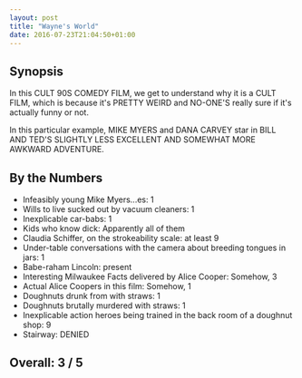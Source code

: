 ```yaml
---
layout: post
title: "Wayne's World"
date: 2016-07-23T21:04:50+01:00
---
```


## Synopsis

In this CULT 90S COMEDY FILM, we get to understand why it is a CULT FILM, which is because it's PRETTY WEIRD and NO-ONE'S really sure if it's actually funny or not.

In this particular example, MIKE MYERS and DANA CARVEY star in BILL AND TED'S SLIGHTLY LESS EXCELLENT AND SOMEWHAT MORE AWKWARD ADVENTURE. 

## By the Numbers

* Infeasibly young Mike Myers...es: 1
* Wills to live sucked out by vacuum cleaners: 1
* Inexplicable car-babs: 1
* Kids who know dick: Apparently all of them
* Claudia Schiffer, on the strokeability scale: at least 9
* Under-table conversations with the camera about breeding tongues in jars: 1
* Babe-raham Lincoln: present
* Interesting Milwaukee Facts delivered by Alice Cooper: Somehow, 3
* Actual Alice Coopers in this film: Somehow, 1
* Doughnuts drunk from with straws: 1
* Doughnuts brutally murdered with straws: 1
* Inexplicable action heroes being trained in the back room of a doughnut shop: 9
* Stairway: DENIED

## Overall: 3 / 5
